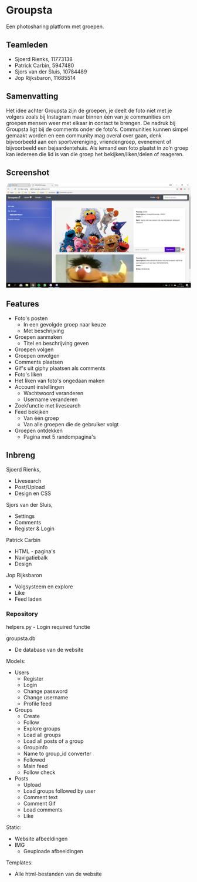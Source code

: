 # Groupsta
Een photosharing platform met groepen.

## Teamleden
- Sjoerd Rienks, 11773138
- Patrick Carbin, 5947480
- Sjors van der Sluis, 10784489
- Jop Rijksbaron, 11685514

## Samenvatting
Het idee achter Groupsta zijn de groepen, je deelt de foto niet met je volgers zoals bij Instagram maar binnen één van je communities om groepen mensen weer met elkaar in contact te brengen. De nadruk bij Groupsta ligt bij de comments onder de foto's. Communities kunnen simpel gemaakt worden en een community mag overal over gaan, denk bijvoorbeeld aan een sportvereniging, vriendengroep, evenement of bijvoorbeeld een bejaardentehuis. Als iemand een foto plaatst in zo’n groep kan iedereen die lid is van die groep het bekijken/liken/delen of reageren.

## Screenshot
![alt text](static/screenshot.png)

## Features
- Foto's posten
    - In een gevolgde groep naar keuze
    - Met beschrijving
- Groepen aanmaken
    - Titel en beschrijving geven
- Groepen volgen
- Groepen onvolgen
- Comments plaatsen
- Gif's uit giphy plaatsen als comments
- Foto's liken
- Het liken van foto's ongedaan maken
- Account instellingen
    - Wachtwoord veranderen
    - Username veranderen
- Zoekfunctie met livesearch
- Feed bekijken
    - Van één groep
    - Van alle groepen die de gebruiker volgt
- Groepen ontdekken
    - Pagina met 5 randompagina's

## Inbreng
Sjoerd Rienks,
- Livesearch
- Post/Upload
- Design en CSS

Sjors van der Sluis,
- Settings
- Comments
- Register & Login

Patrick Carbin
- HTML - pagina's
- Navigatiebalk
- Design

Jop Rijksbaron
- Volgsysteem en explore
- Like
- Feed laden


### Repository
helpers.py
    - Login required functie

groupsta.db
- De database van de website

Models:
- Users
    - Register
    - Login
    - Change password
    - Change username
    - Profile feed
- Groups
    - Create
    - Follow
    - Explore groups
    - Load all groups
    - Load all posts of a group
    - Groupinfo
    - Name to group_id converter
    - Followed
    - Main feed
    - Follow check
- Posts
    - Upload
    - Load groups followed by user
    - Comment text
    - Comment Gif
    - Load comments
    - Like

Static:
- Website afbeeldingen
- IMG
    - Geuploade afbeeldingen

Templates:
- Alle html-bestanden van de website
